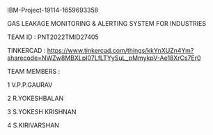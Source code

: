 IBM-Project-19114-1659693358 

GAS LEAKAGE MONITORING & ALERTING SYSTEM FOR INDUSTRIES

TEAM ID : PNT2022TMID27405

TINKERCAD : https://www.tinkercad.com/things/kkYnXUZn4Ym?sharecode=NWZw8MBXLpI07LfLTYySuL_pMmykpV-Ae18XrCs7Er0

TEAM MEMBERS : 

1 V.P.P.GAURAV

2 R.YOKESHBALAN

3 S.YOKESH KRISHNAN

4 S.KIRIVARSHAN
